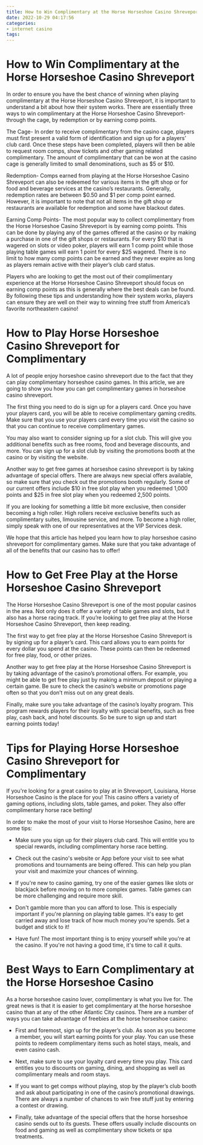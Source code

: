 ```yaml
---
title: How to Win Complimentary at the Horse Horseshoe Casino Shreveport 
date: 2022-10-29 04:17:56
categories:
- internet casino
tags:
---
```



#  How to Win Complimentary at the Horse Horseshoe Casino Shreveport 

In order to ensure you have the best chance of winning when playing complimentary at the Horse Horseshoe Casino Shreveport, it is important to understand a bit about how their system works. There are essentially three ways to win complimentary at the Horse Horseshoe Casino Shreveport- through the cage, by redemption or by earning comp points. 

The Cage- In order to receive complimentary from the casino cage, players must first present a valid form of identification and sign up for a players’ club card. Once these steps have been completed, players will then be able to request room comps, show tickets and other gaming related complimentary. The amount of complimentary that can be won at the casino cage is generally limited to small denominations, such as $5 or $10. 

Redemption- Comps earned from playing at the Horse Horseshoe Casino Shreveport can also be redeemed for various items in the gift shop or for food and beverage services at the casino’s restaurants. Generally, redemption rates are between $0.50 and $1 per comp point earned. However, it is important to note that not all items in the gift shop or restaurants are available for redemption and some have blackout dates. 

Earning Comp Points- The most popular way to collect complimentary from the Horse Horseshoe Casino Shreveport is by earning comp points. This can be done by playing any of the games offered at the casino or by making a purchase in one of the gift shops or restaurants. For every $10 that is wagered on slots or video poker, players will earn 1 comp point while those playing table games will earn 1 point for every $25 wagered. There is no limit to how many comp points can be earned and they never expire as long as players remain active with their player’s club card status. 

Players who are looking to get the most out of their complimentary experience at the Horse Horseshoe Casino Shreveport should focus on earning comp points as this is generally where the best deals can be found. By following these tips and understanding how their system works, players can ensure they are well on their way to winning free stuff from America’s favorite northeastern casino!

#  How to Play Horse Horseshoe Casino Shreveport for Complimentary 

A lot of people enjoy horseshoe casino shreveport due to the fact that they can play complimentary horseshoe casino games. In this article, we are going to show you how you can get complimentary games in horseshoe casino shreveport.

The first thing you need to do is sign up for a players card. Once you have your players card, you will be able to receive complimentary gaming credits. Make sure that you use your players card every time you visit the casino so that you can continue to receive complimentary games.

You may also want to consider signing up for a slot club. This will give you additional benefits such as free rooms, food and beverage discounts, and more. You can sign up for a slot club by visiting the promotions booth at the casino or by visiting the website.

Another way to get free games at horseshoe casino shreveport is by taking advantage of special offers. There are always new special offers available, so make sure that you check out the promotions booth regularly. Some of our current offers include $10 in free slot play when you redeemed 1,000 points and $25 in free slot play when you redeemed 2,500 points.

If you are looking for something a little bit more exclusive, then consider becoming a high roller. High rollers receive exclusive benefits such as complimentary suites, limousine service, and more. To become a high roller, simply speak with one of our representatives at the VIP Services desk.

We hope that this article has helped you learn how to play horseshoe casino shreveport for complimentary games. Make sure that you take advantage of all of the benefits that our casino has to offer!

#  How to Get Free Play at the Horse Horseshoe Casino Shreveport 

The Horse Horseshoe Casino Shreveport is one of the most popular casinos in the area. Not only does it offer a variety of table games and slots, but it also has a horse racing track. If you’re looking to get free play at the Horse Horseshoe Casino Shreveport, then keep reading.

The first way to get free play at the Horse Horseshoe Casino Shreveport is by signing up for a player’s card. This card allows you to earn points for every dollar you spend at the casino. These points can then be redeemed for free play, food, or other prizes.

Another way to get free play at the Horse Horseshoe Casino Shreveport is by taking advantage of the casino’s promotional offers. For example, you might be able to get free play just by making a minimum deposit or playing a certain game. Be sure to check the casino’s website or promotions page often so that you don’t miss out on any great deals.

Finally, make sure you take advantage of the casino’s loyalty program. This program rewards players for their loyalty with special benefits, such as free play, cash back, and hotel discounts. So be sure to sign up and start earning points today!

#  Tips for Playing Horse Horseshoe Casino Shreveport for Complimentary 

If you're looking for a great casino to play at in Shreveport, Louisiana, Horse Horseshoe Casino is the place for you! This casino offers a variety of gaming options, including slots, table games, and poker. They also offer complimentary horse race betting!

In order to make the most of your visit to Horse Horseshoe Casino, here are some tips:

* Make sure you sign up for their players club card. This will entitle you to special rewards, including complimentary horse race betting.

* Check out the casino's website or App before your visit to see what promotions and tournaments are being offered. This can help you plan your visit and maximize your chances of winning.

* If you're new to casino gaming, try one of the easier games like slots or blackjack before moving on to more complex games. Table games can be more challenging and require more skill.

* Don't gamble more than you can afford to lose. This is especially important if you're planning on playing table games. It's easy to get carried away and lose track of how much money you're spends. Set a budget and stick to it!

* Have fun! The most important thing is to enjoy yourself while you're at the casino. If you're not having a good time, it's time to call it quits.

#  Best Ways to Earn Complimentary at the Horse Horseshoe Casino

As a horse horseshoe casino lover, complimentary is what you live for. The great news is that it is easier to get complimentary at the horse horseshoe casino than at any of the other Atlantic City casinos. There are a number of ways you can take advantage of freebies at the horse horseshoe casino:

* First and foremost, sign up for the player’s club. As soon as you become a member, you will start earning points for your play. You can use these points to redeem complimentary items such as hotel stays, meals, and even casino cash.

* Next, make sure to use your loyalty card every time you play. This card entitles you to discounts on gaming, dining, and shopping as well as complimentary meals and room stays.

* If you want to get comps without playing, stop by the player’s club booth and ask about participating in one of the casino’s promotional drawings. There are always a number of chances to win free stuff just by entering a contest or drawing.

* Finally, take advantage of the special offers that the horse horseshoe casino sends out to its guests. These offers usually include discounts on food and gaming as well as complimentary show tickets or spa treatments.